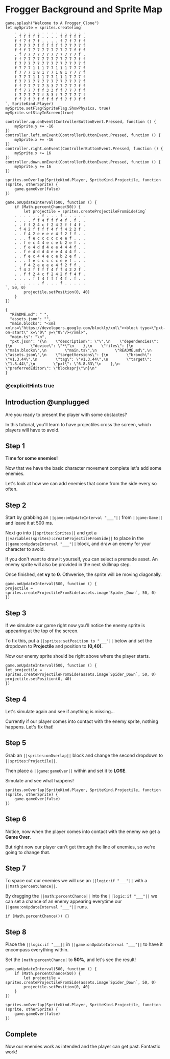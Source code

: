# Frogger Background and Sprite Map

```template
game.splash("Welcome to A Frogger Clone")
let mySprite = sprites.create(img`
    . . . . . . . . . . . . . . . .
    . f f f f f . . . . f f f f f .
    f f 7 f 7 f . . . . f 7 f 7 f f
    f 7 7 7 7 f f f f f f 7 7 7 7 f
    f f f 7 7 7 7 7 7 7 7 7 7 f f f
    . f 7 7 7 7 7 7 7 7 7 7 7 7 f .
    f f 7 7 7 7 7 7 7 7 7 7 7 7 f f
    f 7 7 7 7 7 7 7 7 7 7 7 7 7 7 f
    f 7 7 7 1 1 1 7 7 1 1 1 7 7 7 f
    f 7 7 7 1 8 1 7 7 1 8 1 7 7 7 f
    f 7 7 7 1 1 1 7 7 1 1 1 7 7 7 f
    f 7 7 7 7 7 7 7 7 7 7 7 7 7 7 f
    f f 7 7 7 7 7 3 3 7 7 7 7 7 f f
    f f 7 7 7 f f 3 3 f f 7 7 7 f f
    f 7 7 7 7 7 f 3 3 f 7 7 7 7 7 f
    f f 7 f 7 f f f f f f 7 f 7 f f
`, SpriteKind.Player)
mySprite.setFlag(SpriteFlag.ShowPhysics, true)
mySprite.setStayInScreen(true)

controller.up.onEvent(ControllerButtonEvent.Pressed, function () {
    mySprite.y += -16
})
controller.left.onEvent(ControllerButtonEvent.Pressed, function () {
    mySprite.x += -16
})
controller.right.onEvent(ControllerButtonEvent.Pressed, function () {
    mySprite.x += 16
})
controller.down.onEvent(ControllerButtonEvent.Pressed, function () {
    mySprite.y += 16
})

sprites.onOverlap(SpriteKind.Player, SpriteKind.Projectile, function (sprite, otherSprite) {
    game.gameOver(false)
})

game.onUpdateInterval(500, function () {
    if (Math.percentChance(50)) {
        let projectile = sprites.createProjectileFromSide(img`
    . . . . . . f . . . f . . . . .
    . . . . f f 4 f f f 4 f . f . .
    . . f f 2 4 c f 2 4 2 f f 4 f .
    . f 4 2 f f f f 4 f f 4 2 2 f .
    . . f 4 2 e e e e 4 f 2 f f . .
    . . . f e c c c c c e e f . . .
    . . f e c 4 4 e c e b 2 e f . .
    . . f e 4 d d 4 e e 4 4 4 f . .
    . . f e 4 d d 4 e e 4 4 4 f . .
    . . f e c 4 4 e c e b 2 e f . .
    . . . f e c c c c c e e f . . .
    . . f 4 2 e e e e 4 f 2 f f . .
    . f 4 2 f f f f 4 f f 4 2 2 f .
    . . f f 2 4 c f 2 4 2 f f 4 f .
    . . . . f f 4 f f f 4 f . f . .
    . . . . . . f . . . f . . . . .
`, 50, 0)
        projectile.setPosition(0, 40)
    }
})

```

```assetjson
{
  "README.md": " ",
  "assets.json": "",
  "main.blocks": "<xml xmlns=\"https://developers.google.com/blockly/xml\"><block type=\"pxt-on-start\" x=\"0\" y=\"0\"/></xml>",
  "main.ts": "\n",
  "pxt.json": "{\n    \"description\": \"\",\n    \"dependencies\": {\n        \"device\": \"*\"\n    },\n    \"files\": [\n        \"main.blocks\",\n        \"main.ts\",\n        \"README.md\",\n        \"assets.json\",\n    \"targetVersions\": {\n        \"branch\": \"v1.3.44\",\n        \"tag\": \"v1.3.44\",\n        \"target\": \"1.3.44\",\n        \"pxt\": \"6.8.33\"\n    },\n    \"preferredEditor\": \"blocksprj\"\n}\n"
}
```

### @explicitHints true

## Introduction @unplugged

Are you ready to present the player with some obstactes?

In this tutorial, you'll learn to have projectiles cross the screen, 
which players will have to avoid.

## Step 1

**Time for some enemies!**

Now that we have the basic character movement complete let's add some enemies.

Let's look at how we can add enemies that come from the side every so often.

## Step 2

Start by grabbing an ``||game:onUpdateInterval "___"||`` from ``||game:Game||`` and leave it at 500 ms.

Next go into ``||sprites:Sprites||`` and get a ``||variables(sprites):createProjectileFromSide||`` 
to place in the ``||game:onUpdateInterval "___"||`` block,
and draw an enemy for your character to avoid. 

If you don't want to draw it yourself, you can select a premade asset. 
An enemy sprite will also be provided in the next skillmap step.

Once finished, set **vy** to **0**. Othwerise, the sprite will be moving diagonally. 

```blocks
game.onUpdateInterval(500, function () {
projectile = sprites.createProjectileFromSide(assets.image`Spider_Down`, 50, 0)
})
```

## Step 3

If we simulate our game right now you'll notice the 
enemy sprite is appearing at the top of the screen.

To fix this, put a ``||sprites:setPosition to "___"||`` below and set the dropdown to **Projectile** and position to **(0,40)**.

Now our enemy sprite should be right above where the player starts.

```blocks
game.onUpdateInterval(500, function () {
let projectile = sprites.createProjectileFromSide(assets.image`Spider_Down`, 50, 0)
projectile.setPosition(0, 40)
})
```

## Step 4

Let's simulate again and see if anything is missing...

Currently if our player comes into contact with the enemy sprite, nothing happens. 
Let's fix that!

## Step 5

Grab an ``||sprites:onOverlap||`` block and change the second dropdown to ``||sprites:Projectile||``.

Then place a ``||game:gameOver||`` within and set it to **LOSE**.

Simulate and see what happens!

```blocks
sprites.onOverlap(SpriteKind.Player, SpriteKind.Projectile, function (sprite, otherSprite) {
    game.gameOver(false)
})
```

## Step 6

Notice, now when the player comes into contact with the enemy we get a **Game Over**.

But right now our player can't get through the line of enemies, so we're going to change that.

## Step 7

To space out our enemies we will use an ``||logic:if "___"||`` with a ``||Math:percentChance||``.

By dragging the ``||math:percentChance||`` into the ``||logic:if "___"||`` we can set a chance of an enemy appearing
everytime our ``||game:onUpdateInterval "___"||`` runs.

```blocks
if (Math.percentChance()) {}
```

## Step 8

Place the ``||logic:if "___||`` in ``||game:onUpdateInterval "___"||`` to have it encompass everything within.

Set the ``|math:percentChance|`` to **50%**, and let's see the result!

```blocks
game.onUpdateInterval(500, function () {
    if (Math.percentChance(50)) {
        let projectile = sprites.createProjectileFromSide(assets.image`Spider_Down`, 50, 0)
        projectile.setPosition(0, 40)
    }
})

sprites.onOverlap(SpriteKind.Player, SpriteKind.Projectile, function (sprite, otherSprite) {
    game.gameOver(false)
})
```

## Complete

Now our enemies work as intended and the player can get past. Fantastic work!

